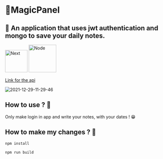 # 🎈MagicPanel 
## 👾 An application that uses jwt authentication and mongo to save your daily notes.

<img alt="Next" src="https://img.shields.io/badge/-Next-black?style=flat-square&logo=react" width="73px"/> <img alt="Node" src="https://img.shields.io/badge/-Nodejs-black?style=flat-square&logo=Node.js" width="90px"/>

<a href="https://github.com/davi-souza2001/MagicPanel_Api">Link for the api</a>

![2021-12-29-11-29-46](https://user-images.githubusercontent.com/77704994/147777807-165b17c4-1b6d-4994-93dc-ed23d295befe.gif)


##  How to use ? 🤔

Only make login in app and write your notes, with your dates ! 😁

## How to make my changes ? 🤔

```sh
npm install
```

```sh
npm run build
```

<!-- https://magicpaneapi.herokuapp.com/ -->

<!-- cópia arquivo de test

// it('test route get all users', async() => {
    //     const response = await request(appClient)
    //     .get('/notes/getAllNotes')

    //     console.log(response)
    // })

// import mongoose from 'mongoose'
// import { app } from '../../src/app'
// import User from '../../src/models/User'

describe('Tests all about user', () => {
    
    // beforeAll(async () => {
    //     if (!process.env.MONGO_URL){
    //         throw new Error('MongoDB server not init !')
    //     }

    //     await mongoose.connect(process.env.MONGO_URL)
    // })

    // it('should be able to create new user', async() => {
    //     await User.create({ email: '123@gmail', name: 'Davi teste', password: '123'} );
        
    //     const list = await User.find({})

    //     expect(list).toEqual(
    //         expect.arrayContaining([
    //             expect.objectContaining({
    //                 email: '123@gmail'
    //             })
    //         ])
    //     ) 
    // })

    // beforeEach(async () => {
    //     await User.deleteMany({})
    // })

    // afterAll(async () => {
    //     await mongoose.connection.close();
    // })

    it('should be able to create new user', async() => {

        expect(2 + 2).toEqual(4) 
    })
}); -->


<!-- cópia arquivo de config do jest 

/*
 * For a detailed explanation regarding each configuration property and type check, visit:
 * https://jestjs.io/docs/configuration
 */

export default {
  // All imported modules in your tests should be mocked automatically
  // automock: false,

  // Stop running tests after `n` failures
  bail: false,

  // The directory where Jest should store its cached dependency information
  // cacheDirectory: "C:\\Users\\david\\AppData\\Local\\Temp\\jest",

  // Automatically clear mock calls, instances and results before every test
  clearMocks: true,

  // Indicates whether the coverage information should be collected while executing the test
  // collectCoverage: false,

  // An array of glob patterns indicating a set of files for which coverage information should be collected
  // collectCoverageFrom: undefined,

  // The directory where Jest should output its coverage files
  // coverageDirectory: undefined,

  // An array of regexp pattern strings used to skip coverage collection
  // coveragePathIgnorePatterns: [
  //   "\\\\node_modules\\\\"
  // ],

  // Indicates which provider should be used to instrument code for coverage
  coverageProvider: "v8",

  // A list of reporter names that Jest uses when writing coverage reports
  // coverageReporters: [
  //   "json",
  //   "text",
  //   "lcov",
  //   "clover"
  // ],

  // An object that configures minimum threshold enforcement for coverage results
  // coverageThreshold: undefined,

  // A path to a custom dependency extractor
  // dependencyExtractor: undefined,

  // Make calling deprecated APIs throw helpful error messages
  // errorOnDeprecated: false,

  // Force coverage collection from ignored files using an array of glob patterns
  // forceCoverageMatch: [],

  // A path to a module which exports an async function that is triggered once before all test suites
  // globalSetup: undefined,

  // A path to a module which exports an async function that is triggered once after all test suites
  // globalTeardown: undefined,

  // A set of global variables that need to be available in all test environments
  // globals: {},

  // The maximum amount of workers used to run your tests. Can be specified as % or a number. E.g. maxWorkers: 10% will use 10% of your CPU amount + 1 as the maximum worker number. maxWorkers: 2 will use a maximum of 2 workers.
  // maxWorkers: "50%",

  // An array of directory names to be searched recursively up from the requiring module's location
  // moduleDirectories: [
  //   "node_modules"
  // ],

  // An array of file extensions your modules use
  // moduleFileExtensions: [
  //   "js",
  //   "jsx",
  //   "ts",
  //   "tsx",
  //   "json",
  //   "node"
  // ],

  // A map from regular expressions to module names or to arrays of module names that allow to stub out resources with a single module
  // moduleNameMapper: {},

  // An array of regexp pattern strings, matched against all module paths before considered 'visible' to the module loader
  // modulePathIgnorePatterns: [],

  // Activates notifications for test results
  // notify: false,

  // An enum that specifies notification mode. Requires { notify: true }
  // notifyMode: "failure-change",

  // A preset that is used as a base for Jest's configuration
  preset: '@shelf/jest-mongodb',

  // Run tests from one or more projects
  // projects: undefined,

  // Use this configuration option to add custom reporters to Jest
  // reporters: undefined,

  // Automatically reset mock state before every test
  // resetMocks: false,

  // Reset the module registry before running each individual test
  // resetModules: false,

  // A path to a custom resolver
  // resolver: undefined,

  // Automatically restore mock state and implementation before every test
  // restoreMocks: false,

  // The root directory that Jest should scan for tests and modules within
  // rootDir: undefined,

  // A list of paths to directories that Jest should use to search for files in
  // roots: [
  //   "<rootDir>"
  // ],

  // Allows you to use a custom runner instead of Jest's default test runner
  // runner: "jest-runner",

  // The paths to modules that run some code to configure or set up the testing environment before each test
  // setupFiles: [],

  // A list of paths to modules that run some code to configure or set up the testing framework before each test
  // setupFilesAfterEnv: [],

  // The number of seconds after which a test is considered as slow and reported as such in the results.
  // slowTestThreshold: 5,

  // A list of paths to snapshot serializer modules Jest should use for snapshot testing
  // snapshotSerializers: [],

  // The test environment that will be used for testing
  // testEnvironment: "jest-environment-node",

  // Options that will be passed to the testEnvironment
  // testEnvironmentOptions: {},

  // Adds a location field to test results
  // testLocationInResults: false,

  // The glob patterns Jest uses to detect test files
  testMatch: [
    "**/__tests__/**/*.spec.ts",
  ],

  // An array of regexp pattern strings that are matched against all test paths, matched tests are skipped
  // testPathIgnorePatterns: [
  //   "\\\\node_modules\\\\"
  // ],

  // The regexp pattern or array of patterns that Jest uses to detect test files
  // testRegex: [],

  // This option allows the use of a custom results processor
  // testResultsProcessor: undefined,

  // This option allows use of a custom test runner
  // testRunner: "jest-circus/runner",

  // This option sets the URL for the jsdom environment. It is reflected in properties such as location.href
  // testURL: "http://localhost",

  // Setting this value to "fake" allows the use of fake timers for functions such as "setTimeout"
  // timers: "real",

  // A map from regular expressions to paths to transformers
  // transform: undefined,

  // An array of regexp pattern strings that are matched against all source file paths, matched files will skip transformation
  // transformIgnorePatterns: [
  //   "\\\\node_modules\\\\",
  //   "\\.pnp\\.[^\\\\]+$"
  // ],

  // An array of regexp pattern strings that are matched against all modules before the module loader will automatically return a mock for them
  // unmockedModulePathPatterns: undefined,

  // Indicates whether each individual test should be reported during the run
  // verbose: undefined,

  // An array of regexp patterns that are matched against all source file paths before re-running tests in watch mode
  // watchPathIgnorePatterns: [],

  // Whether to use watchman for file crawling
  // watchman: true,
};














<!-- {
  "name": "backend",
  "version": "1.0.0",
  "main": "index.js",
  "license": "MIT",
  "scripts": {
    "start": "node dist/server.js",
    "dev": "nodemon src/server.ts --ignore __tests__",
    "build": "sucrase ./src -d ./dist --transforms typescript,imports",
    "test": "jest"
  },
  "dependencies": {
    "bcrypt": "^5.0.1",
    "cors": "^2.8.5",
    "dotenv": "^10.0.0",
    "express": "^4.17.1",
    "jsonwebtoken": "^8.5.1",
    "mongoose": "^6.1.2",
    "nodemon": "^2.0.15"
  },
  "devDependencies": {
    "@shelf/jest-mongodb": "^2.1.1",
    "@types/bcrypt": "^5.0.0",
    "@types/cors": "^2.8.12",
    "@types/express": "^4.17.13",
    "@types/jest": "^27.0.3",
    "@types/jsonwebtoken": "^8.5.6",
    "@types/supertest": "^2.0.11",
    "jest": "^27.4.5",
    "sucrase": "^3.20.3",
    "supertest": "^6.1.6",
    "ts-jest": "^27.1.2",
    "ts-node": "^10.4.0",
    "typescript": "^4.5.4"
  }
} -->
